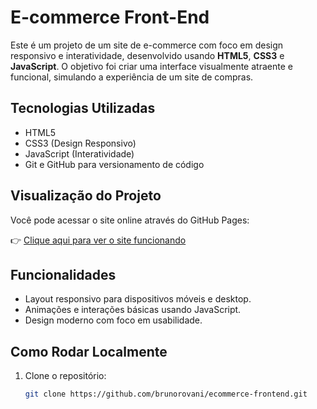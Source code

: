 # E-commerce Front-End

Este é um projeto de um site de e-commerce com foco em design responsivo e interatividade, desenvolvido usando **HTML5**, **CSS3** e **JavaScript**. O objetivo foi criar uma interface visualmente atraente e funcional, simulando a experiência de um site de compras.

## Tecnologias Utilizadas
- HTML5
- CSS3 (Design Responsivo)
- JavaScript (Interatividade)
- Git e GitHub para versionamento de código

## Visualização do Projeto
Você pode acessar o site online através do GitHub Pages:

👉 [Clique aqui para ver o site funcionando](https://brunorovani.github.io/ecommerce-frontend/)

## Funcionalidades
- Layout responsivo para dispositivos móveis e desktop.
- Animações e interações básicas usando JavaScript.
- Design moderno com foco em usabilidade.

## Como Rodar Localmente
1. Clone o repositório:
   ```bash
   git clone https://github.com/brunorovani/ecommerce-frontend.git
